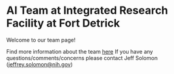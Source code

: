 # AI Team at Integrated Research Facility at Fort Detrick

Welcome to our team page!

Find more information about the team [here](https://www.niaid.nih.gov/research/artificial-intelligence-integrated-research-facility-fort-detrick)
If you have any questions/comments/concerns please contact Jeff Solomon (jeffrey.solomon@nih.gov)
